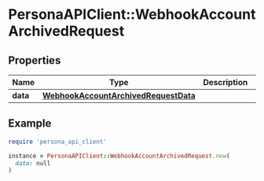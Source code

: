 # PersonaAPIClient::WebhookAccountArchivedRequest

## Properties

| Name | Type | Description | Notes |
| ---- | ---- | ----------- | ----- |
| **data** | [**WebhookAccountArchivedRequestData**](WebhookAccountArchivedRequestData.md) |  | [optional] |

## Example

```ruby
require 'persona_api_client'

instance = PersonaAPIClient::WebhookAccountArchivedRequest.new(
  data: null
)
```

